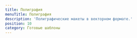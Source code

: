 ```yaml
---
title: Полиграфия
menuTitle: Полиграфия
description: 'Полиграфические макеты в векторном формате.'
position: 10
category: Готовые шаблоны
---
```

